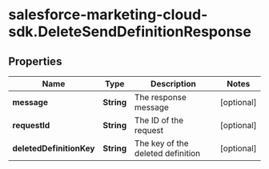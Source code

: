 # salesforce-marketing-cloud-sdk.DeleteSendDefinitionResponse

## Properties
Name | Type | Description | Notes
------------ | ------------- | ------------- | -------------
**message** | **String** | The response message | [optional] 
**requestId** | **String** | The ID of the request | [optional] 
**deletedDefinitionKey** | **String** | The key of the deleted definition | [optional] 


